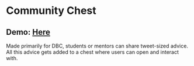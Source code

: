 # Community Chest

## Demo: [Here](http://communitychest.herokuapp.com)

Made primarily for DBC, students or mentors can share tweet-sized advice. All this advice gets added to a chest where users can open and interact with.